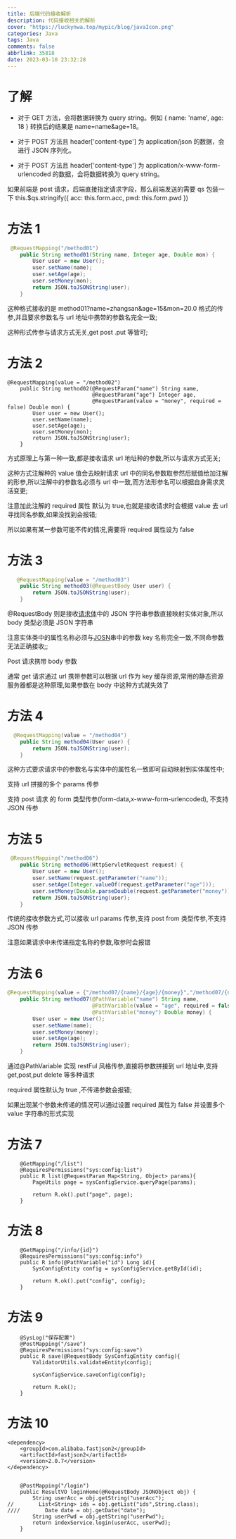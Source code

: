 ```yaml
---
title: 后端代码接收解析
description: 代码接收相关的解析
cover: "https://luckynwa.top/mypic/blog/javaIcon.png"
categories: Java
tags: Java
comments: false
abbrlink: 35818
date: 2023-03-10 23:32:28
---
```


# 了解

- 对于 GET 方法，会将数据转换为 query string。例如 { name: 'name', age: 18 } 转换后的结果是 name=name&age=18。

- 对于 POST 方法且 header['content-type'] 为 application/json 的数据，会进行 JSON 序列化。

- 对于 POST 方法且 header['content-type'] 为 application/x-www-form-urlencoded 的数据，会将数据转换为 query string。

如果前端是 post 请求，后端直接指定请求字段，那么前端发送的需要 qs 包装一下
this.$qs.stringify({ acc: this.form.acc, pwd: this.form.pwd })

# 方法 1

```java
 @RequestMapping("/method01")
    public String method01(String name, Integer age, Double mon) {
        User user = new User();
        user.setName(name);
        user.setAge(age);
        user.setMoney(mon);
        return JSON.toJSONString(user);
    }

```

这种格式接收的是 method01?name=zhangsan&age=15&mon=20.0 格式的传参,并且要求参数名与 url 地址中携带的参数名完全一致;

这种形式传参与请求方式无关,get post .put 等皆可;

# 方法 2

```
@RequestMapping(value = "/method02")
    public String method02(@RequestParam("name") String name,
                           @RequestParam("age") Integer age,
                           @RequestParam(value = "money", required = false) Double mon) {
        User user = new User();
        user.setName(name);
        user.setAge(age);
        user.setMoney(mon);
        return JSON.toJSONString(user);
    }

```

方式原理上与第一种一致,都是接收请求 url 地址种的参数,所以与请求方式无关;

这种方式注解种的 value 值会去映射请求 url 中的同名参数取参然后赋值给加注解的形参,所以注解中的参数名必须与 url 中一致,而方法形参名可以根据自身需求灵活变更;

注意加此注解的 required 属性 默认为 true,也就是接收请求时会根据 value 去 url 寻找同名参数,如果没找到会报错;

所以如果有某一参数可能不传的情况,需要将 required 属性设为 false

# 方法 3

```JAVA
   @RequestMapping(value = "/method03")
    public String method03(@RequestBody User user) {
        return JSON.toJSONString(user);
    }
```

@RequestBody 则是接收[请求体](https://so.csdn.net/so/search?q=请求体&spm=1001.2101.3001.7020)中的 JSON 字符串参数直接映射实体对象,所以 body 类型必须是 JSON 字符串

注意实体类中的属性名称必须与[JOSN](https://so.csdn.net/so/search?q=JOSN&spm=1001.2101.3001.7020)串中的参数 key 名称完全一致,不同命参数无法正确接收;;

Post 请求携带 body 参数

通常 get 请求通过 url 携带参数可以根据 url 作为 key 缓存资源,常用的静态资源服务器都是这种原理,如果参数在 body 中这种方式就失效了

# 方法 4

```JAVA
  @RequestMapping(value = "/method04")
    public String method04(User user) {
        return JSON.toJSONString(user);
    }
```

这种方式要求请求中的参数名与实体中的属性名一致即可自动映射到实体属性中;

支持 url 拼接的多个 params 传参

支持 post 请求 的 form 类型传参(form-data,x-www-form-urlencoded), 不支持 JSON 传参

# 方法 5

```JAVA
 @RequestMapping("/method06")
    public String method06(HttpServletRequest request) {
        User user = new User();
        user.setName(request.getParameter("name"));
        user.setAge(Integer.valueOf(request.getParameter("age")));
        user.setMoney(Double.parseDouble(request.getParameter("money")));
        return JSON.toJSONString(user);
    }

```

传统的接收参数方式,可以接收 url params 传参,支持 post from 类型传参,不支持 JSON 传参

注意如果请求中未传递指定名称的参数,取参时会报错

# 方法 6

```JAVA
@RequestMapping(value = {"/method07/{name}/{age}/{money}","/method07/{name}/{money}"})
    public String method07(@PathVariable("name") String name,
                           @PathVariable(value = "age", required = false) Integer age,
                           @PathVariable("money") Double money) {
        User user = new User();
        user.setName(name);
        user.setMoney(money);
        user.setAge(age);
        return JSON.toJSONString(user);
    }

```

通过@PathVariable 实现 restFul 风格传参,直接将参数拼接到 url 地址中,支持 get,post,put delete 等多种请求

required 属性默认为 true ,不传递参数会报错;

如果出现某个参数未传递的情况可以通过设置 required 属性为 false 并设置多个 value 字符串的形式实现

# 方法 7

```
	@GetMapping("/list")
	@RequiresPermissions("sys:config:list")
	public R list(@RequestParam Map<String, Object> params){
		PageUtils page = sysConfigService.queryPage(params);

		return R.ok().put("page", page);
	}

```

# 方法 8

```
	@GetMapping("/info/{id}")
	@RequiresPermissions("sys:config:info")
	public R info(@PathVariable("id") Long id){
		SysConfigEntity config = sysConfigService.getById(id);

		return R.ok().put("config", config);
	}
```

# 方法 9

```
	@SysLog("保存配置")
	@PostMapping("/save")
	@RequiresPermissions("sys:config:save")
	public R save(@RequestBody SysConfigEntity config){
		ValidatorUtils.validateEntity(config);

		sysConfigService.saveConfig(config);

		return R.ok();
	}
```

# 方法 10

```
<dependency>
    <groupId>com.alibaba.fastjson2</groupId>
    <artifactId>fastjson2</artifactId>
    <version>2.0.7</version>
</dependency>


    @PostMapping("/login")
    public ResultVO loginHome(@RequestBody JSONObject obj) {
        String userAcc = obj.getString("userAcc");
//        List<String> ids = obj.getList("ids",String.class);
////        Date date = obj.getDate("date");
        String userPwd = obj.getString("userPwd");
        return indexService.login(userAcc, userPwd);
    }
```
